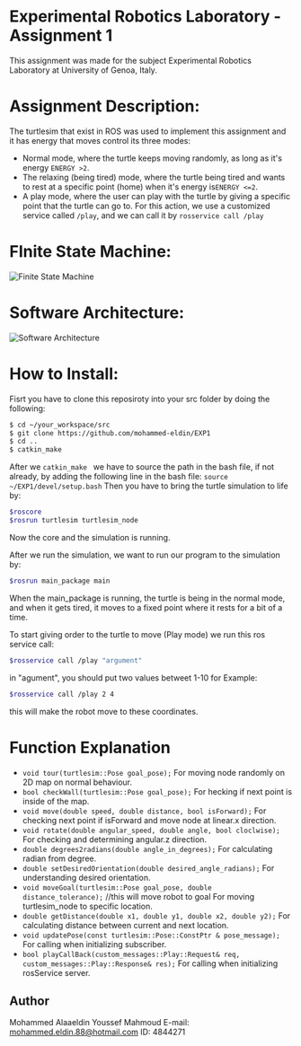 # Experimental Robotics Laboratory - Assignment 1
This assignment was made for the subject Experimental Robotics Laboratory at University of Genoa, Italy.

# Assignment Description:

The turtlesim that exist in ROS was used to implement this assignment and it has energy that moves control its three modes:

 - Normal mode, where the turtle keeps moving randomly, as long as it's energy ```ENERGY >2```.
 - The relaxing (being tired) mode, where the turtle being tired and wants to rest at a specific point (home) when it's energy is```ENERGY <=2```.
 - A play mode, where the user can play with the turtle by giving a specific point that the turtle can go to. For this action, we use a customized service called ```/play```, and we can call it by ```rosservice call /play```

# FInite State Machine:

![Finite State Machine](https://user-images.githubusercontent.com/25705086/99105085-935f3f80-25ea-11eb-8672-5e5f76788585.png)

# Software Architecture: 

![Software Architecture](https://user-images.githubusercontent.com/25705086/99105358-12ed0e80-25eb-11eb-849a-7e411d0eec63.png)

# How to Install:

Fisrt you have to clone this reposiroty into your src folder by doing the following:
```sh
$ cd ~/your_workspace/src
$ git clone https://github.com/mohammed-eldin/EXP1
$ cd ..
$ catkin_make
```
After we ```catkin_make ``` we have to source the path in the bash file, if not already, by adding the following line in the bash file:
``` source ~/EXP1/devel/setup.bash ```
Then you have to bring the turtle simulation to life by:
```sh
$roscore 
$rosrun turtlesim turtlesim_node
```
Now the core and the simulation is running.

After we run the simulation, we want to run our program to the simulation by:
```sh
$rosrun main_package main
```
When the main_package is running, the turtle is being in the normal mode, and when it gets tired, it moves to a fixed point where it rests for a bit of a time.

To start giving order to the turtle to move (Play mode) we run this ros service call:

```sh
$rosservice call /play "argument"
```
in "agument", you should put two values betweet 1-10 for Example: 
```sh
$rosservice call /play 2 4
```
this will make the robot move to these coordinates.


# Function Explanation

- ```void tour(turtlesim::Pose goal_pose);``` For moving node randomly on 2D map on normal behaviour.
- ```bool checkWall(turtlesim::Pose goal_pose);``` For hecking if next point is inside of the map.
- ```void move(double speed, double distance, bool isForward);``` For checking next point if isForward and move node at linear.x direction.
- ```void rotate(double angular_speed, double angle, bool cloclwise);``` For checking and determining angular.z direction.
- ```double degrees2radians(double angle_in_degrees);``` For calculating radian from degree.
- ```double setDesiredOrientation(double desired_angle_radians);``` For understanding desired orientation.
- ```void moveGoal(turtlesim::Pose goal_pose, double distance_tolerance);``` //this will move robot to goal For moving turtlesim_node to specific location.
- ```double getDistance(double x1, double y1, double x2, double y2);``` For calculating distance between current and next location.
- ```void updatePose(const turtlesim::Pose::ConstPtr & pose_message);``` For calling when initializing subscriber.
- ```bool playCallBack(custom_messages::Play::Request& req, custom_messages::Play::Response& res);``` For calling when initializing rosService server.

## Author
Mohammed Alaaeldin Youssef Mahmoud
E-mail: mohammed.eldin.88@hotmail.com
ID: 4844271
